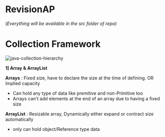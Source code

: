 # RevisionAP
(*Everything will be available in the src folder of repo)*

# Collection Framework

![java-collection-hierarchy](https://github.com/user-attachments/assets/a8a8da86-2b34-40ff-89de-16434bd78397)


**1] Array & ArrayList**

**Arrays** : Fixed size, have to declare the size at the time of defining.
OR Implied capacity 

* Can hold any type of data like premitive and non-Primitive too
* Arrays can't add elements at the end of an array due to having a fixed size 

**ArrayList** : Resizable array, Dynamically either expand or contract size automatically
* only can hold object/Reference type data
